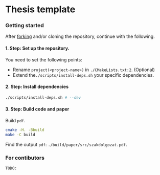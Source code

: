 Thesis template
=====

### Getting started

After [forking](https://help.github.com/articles/fork-a-repo/)
and/or cloning the repository, continue with the following.

#### 1. Step: Set up the repository.

You need to set the following points:
 - Rename `project(<project-name>)` in `./CMakeLists.txt:2`. (Optional)
 - Extend the`./scripts/install-deps.sh` your specific dependencies.

#### 2. Step: Install dependencies

```bash
./scripts/install-deps.sh # --dev
```

#### 3. Step: Build code and paper

Build `pdf`.

```bash
cmake -H. -Bbuild
make -C build
```

Find the output `pdf`: `./build/paper/src/szakdolgozat.pdf`.

### For contibutors

`TODO:`

